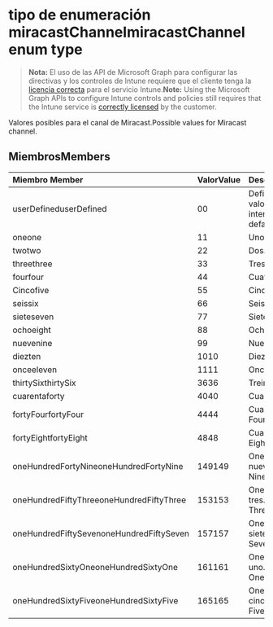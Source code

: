 # <a name="miracastchannel-enum-type"></a><span data-ttu-id="ffc6d-101">tipo de enumeración miracastChannel</span><span class="sxs-lookup"><span data-stu-id="ffc6d-101">miracastChannel enum type</span></span>

> <span data-ttu-id="ffc6d-102">**Nota:** El uso de las API de Microsoft Graph para configurar las directivas y los controles de Intune requiere que el cliente tenga la [licencia correcta](https://go.microsoft.com/fwlink/?linkid=839381) para el servicio Intune.</span><span class="sxs-lookup"><span data-stu-id="ffc6d-102">**Note:** Using the Microsoft Graph APIs to configure Intune controls and policies still requires that the Intune service is [correctly licensed](https://go.microsoft.com/fwlink/?linkid=839381) by the customer.</span></span>

<span data-ttu-id="ffc6d-103">Valores posibles para el canal de Miracast.</span><span class="sxs-lookup"><span data-stu-id="ffc6d-103">Possible values for Miracast channel.</span></span>
## <a name="members"></a><span data-ttu-id="ffc6d-104">Miembros</span><span class="sxs-lookup"><span data-stu-id="ffc6d-104">Members</span></span>
|<span data-ttu-id="ffc6d-105">Miembro	</span><span class="sxs-lookup"><span data-stu-id="ffc6d-105">Member</span></span>|<span data-ttu-id="ffc6d-106">Valor</span><span class="sxs-lookup"><span data-stu-id="ffc6d-106">Value</span></span>|<span data-ttu-id="ffc6d-107">Descripción</span><span class="sxs-lookup"><span data-stu-id="ffc6d-107">Description</span></span>|
|:---|:---|:---|
|<span data-ttu-id="ffc6d-108">userDefined</span><span class="sxs-lookup"><span data-stu-id="ffc6d-108">userDefined</span></span>|<span data-ttu-id="ffc6d-109">0</span><span class="sxs-lookup"><span data-stu-id="ffc6d-109">0</span></span>|<span data-ttu-id="ffc6d-110">Definido por el usuario, valor predeterminado, sin intención.</span><span class="sxs-lookup"><span data-stu-id="ffc6d-110">User Defined, default value, no intent.</span></span>|
|<span data-ttu-id="ffc6d-111">one</span><span class="sxs-lookup"><span data-stu-id="ffc6d-111">one</span></span>|<span data-ttu-id="ffc6d-112">1</span><span class="sxs-lookup"><span data-stu-id="ffc6d-112">1</span></span>|<span data-ttu-id="ffc6d-113">Uno.</span><span class="sxs-lookup"><span data-stu-id="ffc6d-113">One.</span></span>|
|<span data-ttu-id="ffc6d-114">two</span><span class="sxs-lookup"><span data-stu-id="ffc6d-114">two</span></span>|<span data-ttu-id="ffc6d-115">2</span><span class="sxs-lookup"><span data-stu-id="ffc6d-115">2</span></span>|<span data-ttu-id="ffc6d-116">Dos.</span><span class="sxs-lookup"><span data-stu-id="ffc6d-116">Two.</span></span>|
|<span data-ttu-id="ffc6d-117">three</span><span class="sxs-lookup"><span data-stu-id="ffc6d-117">three</span></span>|<span data-ttu-id="ffc6d-118">3</span><span class="sxs-lookup"><span data-stu-id="ffc6d-118">3</span></span>|<span data-ttu-id="ffc6d-119">Tres.</span><span class="sxs-lookup"><span data-stu-id="ffc6d-119">Three.</span></span>|
|<span data-ttu-id="ffc6d-120">four</span><span class="sxs-lookup"><span data-stu-id="ffc6d-120">four</span></span>|<span data-ttu-id="ffc6d-121">4</span><span class="sxs-lookup"><span data-stu-id="ffc6d-121">4</span></span>|<span data-ttu-id="ffc6d-122">Cuatro.</span><span class="sxs-lookup"><span data-stu-id="ffc6d-122">Four.</span></span>|
|<span data-ttu-id="ffc6d-123">Cinco</span><span class="sxs-lookup"><span data-stu-id="ffc6d-123">five</span></span>|<span data-ttu-id="ffc6d-124">5</span><span class="sxs-lookup"><span data-stu-id="ffc6d-124">5</span></span>|<span data-ttu-id="ffc6d-125">Cinco.</span><span class="sxs-lookup"><span data-stu-id="ffc6d-125">Five.</span></span>|
|<span data-ttu-id="ffc6d-126">seis</span><span class="sxs-lookup"><span data-stu-id="ffc6d-126">six</span></span>|<span data-ttu-id="ffc6d-127">6</span><span class="sxs-lookup"><span data-stu-id="ffc6d-127">6</span></span>|<span data-ttu-id="ffc6d-128">Seis.</span><span class="sxs-lookup"><span data-stu-id="ffc6d-128">Six.</span></span>|
|<span data-ttu-id="ffc6d-129">siete</span><span class="sxs-lookup"><span data-stu-id="ffc6d-129">seven</span></span>|<span data-ttu-id="ffc6d-130">7</span><span class="sxs-lookup"><span data-stu-id="ffc6d-130">7</span></span>|<span data-ttu-id="ffc6d-131">Siete.</span><span class="sxs-lookup"><span data-stu-id="ffc6d-131">Seven.</span></span>|
|<span data-ttu-id="ffc6d-132">ocho</span><span class="sxs-lookup"><span data-stu-id="ffc6d-132">eight</span></span>|<span data-ttu-id="ffc6d-133">8</span><span class="sxs-lookup"><span data-stu-id="ffc6d-133">8</span></span>|<span data-ttu-id="ffc6d-134">Ocho.</span><span class="sxs-lookup"><span data-stu-id="ffc6d-134">Eight.</span></span>|
|<span data-ttu-id="ffc6d-135">nueve</span><span class="sxs-lookup"><span data-stu-id="ffc6d-135">nine</span></span>|<span data-ttu-id="ffc6d-136">9</span><span class="sxs-lookup"><span data-stu-id="ffc6d-136">9</span></span>|<span data-ttu-id="ffc6d-137">Nueve.</span><span class="sxs-lookup"><span data-stu-id="ffc6d-137">Nine.</span></span>|
|<span data-ttu-id="ffc6d-138">diez</span><span class="sxs-lookup"><span data-stu-id="ffc6d-138">ten</span></span>|<span data-ttu-id="ffc6d-139">10</span><span class="sxs-lookup"><span data-stu-id="ffc6d-139">10</span></span>|<span data-ttu-id="ffc6d-140">Diez.</span><span class="sxs-lookup"><span data-stu-id="ffc6d-140">Ten.</span></span>|
|<span data-ttu-id="ffc6d-141">once</span><span class="sxs-lookup"><span data-stu-id="ffc6d-141">eleven</span></span>|<span data-ttu-id="ffc6d-142">11</span><span class="sxs-lookup"><span data-stu-id="ffc6d-142">11</span></span>|<span data-ttu-id="ffc6d-143">Once.</span><span class="sxs-lookup"><span data-stu-id="ffc6d-143">Eleven.</span></span>|
|<span data-ttu-id="ffc6d-144">thirtySix</span><span class="sxs-lookup"><span data-stu-id="ffc6d-144">thirtySix</span></span>|<span data-ttu-id="ffc6d-145">36</span><span class="sxs-lookup"><span data-stu-id="ffc6d-145">36</span></span>|<span data-ttu-id="ffc6d-146">Treinta y seis.</span><span class="sxs-lookup"><span data-stu-id="ffc6d-146">Thirty-Six.</span></span>|
|<span data-ttu-id="ffc6d-147">cuarenta</span><span class="sxs-lookup"><span data-stu-id="ffc6d-147">forty</span></span>|<span data-ttu-id="ffc6d-148">40</span><span class="sxs-lookup"><span data-stu-id="ffc6d-148">40</span></span>|<span data-ttu-id="ffc6d-149">Cuarenta.</span><span class="sxs-lookup"><span data-stu-id="ffc6d-149">Forty.</span></span>|
|<span data-ttu-id="ffc6d-150">fortyFour</span><span class="sxs-lookup"><span data-stu-id="ffc6d-150">fortyFour</span></span>|<span data-ttu-id="ffc6d-151">44</span><span class="sxs-lookup"><span data-stu-id="ffc6d-151">44</span></span>|<span data-ttu-id="ffc6d-152">Cuarenta y cuatro.</span><span class="sxs-lookup"><span data-stu-id="ffc6d-152">Forty-Four.</span></span>|
|<span data-ttu-id="ffc6d-153">fortyEight</span><span class="sxs-lookup"><span data-stu-id="ffc6d-153">fortyEight</span></span>|<span data-ttu-id="ffc6d-154">48</span><span class="sxs-lookup"><span data-stu-id="ffc6d-154">48</span></span>|<span data-ttu-id="ffc6d-155">Cuarenta y ocho.</span><span class="sxs-lookup"><span data-stu-id="ffc6d-155">Forty-Eight.</span></span>|
|<span data-ttu-id="ffc6d-156">oneHundredFortyNine</span><span class="sxs-lookup"><span data-stu-id="ffc6d-156">oneHundredFortyNine</span></span>|<span data-ttu-id="ffc6d-157">149</span><span class="sxs-lookup"><span data-stu-id="ffc6d-157">149</span></span>|<span data-ttu-id="ffc6d-158">OneHundredForty y nueve.</span><span class="sxs-lookup"><span data-stu-id="ffc6d-158">OneHundredForty-Nine.</span></span>|
|<span data-ttu-id="ffc6d-159">oneHundredFiftyThree</span><span class="sxs-lookup"><span data-stu-id="ffc6d-159">oneHundredFiftyThree</span></span>|<span data-ttu-id="ffc6d-160">153</span><span class="sxs-lookup"><span data-stu-id="ffc6d-160">153</span></span>|<span data-ttu-id="ffc6d-161">OneHundredFifty-tres.</span><span class="sxs-lookup"><span data-stu-id="ffc6d-161">OneHundredFifty-Three.</span></span>|
|<span data-ttu-id="ffc6d-162">oneHundredFiftySeven</span><span class="sxs-lookup"><span data-stu-id="ffc6d-162">oneHundredFiftySeven</span></span>|<span data-ttu-id="ffc6d-163">157</span><span class="sxs-lookup"><span data-stu-id="ffc6d-163">157</span></span>|<span data-ttu-id="ffc6d-164">OneHundredFifty-siete.</span><span class="sxs-lookup"><span data-stu-id="ffc6d-164">OneHundredFifty-Seven.</span></span>|
|<span data-ttu-id="ffc6d-165">oneHundredSixtyOne</span><span class="sxs-lookup"><span data-stu-id="ffc6d-165">oneHundredSixtyOne</span></span>|<span data-ttu-id="ffc6d-166">161</span><span class="sxs-lookup"><span data-stu-id="ffc6d-166">161</span></span>|<span data-ttu-id="ffc6d-167">OneHundredSixty-uno.</span><span class="sxs-lookup"><span data-stu-id="ffc6d-167">OneHundredSixty-One.</span></span>|
|<span data-ttu-id="ffc6d-168">oneHundredSixtyFive</span><span class="sxs-lookup"><span data-stu-id="ffc6d-168">oneHundredSixtyFive</span></span>|<span data-ttu-id="ffc6d-169">165</span><span class="sxs-lookup"><span data-stu-id="ffc6d-169">165</span></span>|<span data-ttu-id="ffc6d-170">OneHundredSixty-cinco.</span><span class="sxs-lookup"><span data-stu-id="ffc6d-170">OneHundredSixty-Five.</span></span>|




